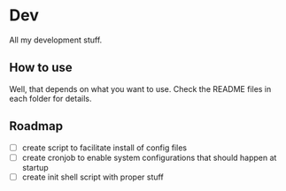# Dev

All my development stuff.

## How to use

Well, that depends on what you want to use. Check the README files in each
folder for details.

## Roadmap

- [ ] create script to facilitate install of config files
- [ ] create cronjob to enable system configurations that should happen at
      startup
- [ ] create init shell script with proper stuff
